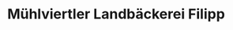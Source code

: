 ---
title: "Mühlviertler Landbäckerei Filipp"
url: /leonding/muehlviertler-landbaeckerei-filipp/
shop: Bäckerei
---